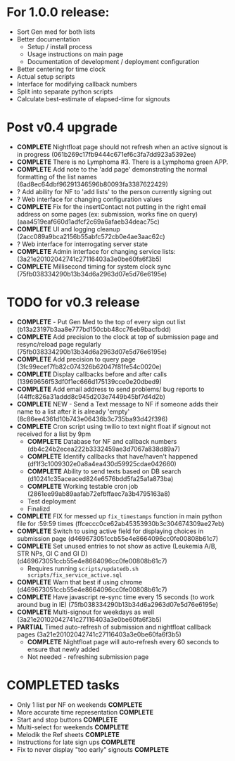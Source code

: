 # For 1.0.0 release:

- Sort Gen med for both lists
- Better documentation
  - Setup / install process
  - Usage instructions on main page
  - Documentation of development / deployment configuration
- Better centering for time clock
- Actual setup scripts
- Interface for modifying callback numbers
- Split into separate python scripts
- Calculate best-estimate of elapsed-time for signouts

# Post v0.4 upgrade

- **COMPLETE** Nightfloat page should not refresh when an active signout is in progress (061b269c17fb9444c671ef6c3fa7dd923a5392ee)
- **COMPLETE** There is no Lymphoma #3. There is a Lymphoma green APP.
- **COMPLETE** Add note to the 'add page' demonstrating the normal formatting of the list names (6ad8ec64dbf96291346596b80093fa3387622429)
- ? Add ability for NF to 'add lists' to the person currently signing out
- ? Web interface for changing configuration values
- **COMPLETE** Fix for the insertContact not putting in the right email address on some pages (ex: submission, works fine on query) (aaa4519eaf660d1adfcf2c69a6afaeb34deac75c)
- **COMPLETE** UI and logging cleanup (2acc089a9bca2156b55abfc572cb0e4ae3aac62c)
- ? Web interface for interrogating server state
- **COMPLETE** Admin interface for changing service lists: (3a21e20102042741c27116403a3e0be60fa6f3b5)
- **COMPLETE** Millisecond timing for system clock sync (75fb038334290b13b34d6a2963d07e5d76e6195e)

# TODO for v0.3 release

- **COMPLETE** - Put Gen Med to the top of every sign out list (b13a23197b3aa8e777bd150cbb48cc76eb9bacfbdd)
- **COMPLETE** Add precision to the clock at top of submission page and resync/reload page regularly (75fb038334290b13b34d6a2963d07e5d76e6195e)
- **COMPLETE** Add precision to query page (3fc99ecef7fb82c074326b62047f81fe54c0020e)
- **COMPLETE** Display callbacks before and after calls (13969656f53df0f1ec666d175139cce0e20dbed9)
- **COMPLETE** Add email address to send problems/ bug reports to (44ffc826a31addd8c945d203e7449b45bf7d4d2b)
- **COMPLETE** NEW - Send a Text message to NF if someone adds their name to a list after it is already 'empty' (8c86ee4361d10b743e06436b3c735ba93d42f396)
- **COMPLETE** Cron script using twilio to text night float if signout not received for a list by 9pm
  - **COMPLETE** Database for NF and callback numbers (db4c24b2ecea222b3332459ae3d7067a838d89a7)
  - **COMPLETE** Identify callbacks that have/haven't happened (df1f3c1009302e0a8a4ea430d59925cdae042660)
  - **COMPLETE** Ability to send texts based on DB search (d10241c35aceaced824e6576bdd5fa25a1a873ba)
  - **COMPLETE** Working testable cron job (2861ee99ab89aafab72efbffaec7a3b4795163a8)
  - Test deployment
  - Finalizd
- **COMPLETE** FIX for messed up `fix_timestamps` function in main python file for :59:59 times (ffceccc0ce62ab45353930b3c304674309ae27eb)
- **COMPLETE** Switch to using active field for displaying choices in submission page (d469673051ccb55e4e8664096cc0fe00808b61c7)
- **COMPLETE** Set unused entries to not show as active (Leukemia A/B, STR NPs, GI C and GI D) (d469673051ccb55e4e8664096cc0fe00808b61c7)
  - Requires running `scripts/updatedb.sh scripts/fix_service_active.sql`
- **COMPLETE** Warn that best if using chrome (d469673051ccb55e4e8664096cc0fe00808b61c7)
- **COMPLETE** Have javascript re-sync time every 15 seconds (to work around bug in IE) (75fb038334290b13b34d6a2963d07e5d76e6195e)
- **COMPLETE** Multi-signout for weekdays as well (3a21e20102042741c27116403a3e0be60fa6f3b5)
- **PARTIAL** Timed auto-refresh of submission and nightfloat callback pages (3a21e20102042741c27116403a3e0be60fa6f3b5)
  - **COMPLETE** Nightfloat page will auto-refresh every 60 seconds to ensure that newly added
  - Not needed - refreshing submission page

# COMPLETED tasks

- Only 1 list per NF on weekends **COMPLETE**
- More accurate time representation **COMPLETE**
- Start and stop buttons **COMPLETE**
- Multi-select for weekends **COMPLETE**
- Melodik the Ref sheets **COMPLETE**
- Instructions for late sign ups **COMPLETE**
- Fix to never display "too early" signouts **COMPLETE**
